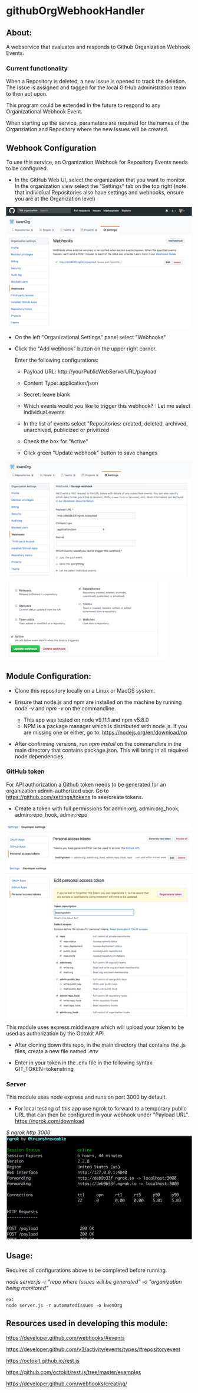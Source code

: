 # githubOrgWebhookHandler

## About:
A webservice that evaluates and responds to Github Organization Webhook Events.

### Current functionality
When a Repository is deleted, a new Issue is opened to track the deletion.  The Issue is assigned and tagged for the local GitHub administration team to then act upon.

This program could be extended in the future to respond to any Organizational Webhook Event.

When starting up the service, parameters are required for the names of the Organziation and Repository where the new Issues will be created.


## Webhook Configuration
To use this service, an Organization Webhook for Repository Events needs to be configured.

* In the GitHub Web UI, select the organization that you want to monitor.  In the organization view select the "Settings" tab on the top right  (note that individiual Repositories also have settings and webhooks, ensure you are at the Organization level)

![alt text](https://github.com/kwenOrg/gitHubOrgWebhookHandler/blob/master/img/orgsettings.png)

* On the left "Organizational Settings" panel select "Webhooks"

* Click the "Add webhook" button on the upper right corner.

    Enter the following configurations:

    * Payload URL: http://yourPublicWebServerURL/payload

    * Content Type:  application/json

    * Secret: leave blank

    * Which events would you like to trigger this webhook? :  Let me select individual events

    * In the list of events select "Repositories: created, deleted, archived, unarchived, publicized or privitized

    * Check the box for "Active"
    
    * Click green "Update webhook" button to save changes

![alt text](https://github.com/kwenOrg/gitHubOrgWebhookHandler/blob/master/img/confWebhook.png)

![alt text](https://github.com/kwenOrg/gitHubOrgWebhookHandler/blob/master/img/confwebhook2.png)


## Module Configuration:
* Clone this repository locally on a Linux or MacOS system.

* Ensure that node.js and npm are installed on the machine by running *node -v* and *npm -v* on the commandline.
    * This app was tested on node v9.11.1 and npm v5.8.0
    * NPM is a package manager which is distributed with node.js.   If you are missing one or either, go to:
    https://nodejs.org/en/download/np

* After confirming versions, run *npm install* on the commandline in the main directory that contains package.json.  This will bring in all required node dependencies.

### GitHub token
For API authorization a Github token needs to be generated for an organization admin-authorized user. 
Go to https://github.com/settings/tokens to see/create tokens.
    
* Create a token with full permissions for admin:org, admin:org_hook, admin:repo_hook, admin:repo


![alt text](https://github.com/kwenOrg/gitHubOrgWebhookHandler/blob/master/img/token.png)
![alt text](https://github.com/kwenOrg/gitHubOrgWebhookHandler/blob/master/img/edittoken.png)

This module uses express middleware which will upload your token to be used as authorization by the Octokit API.
   * After cloning down this repo, in the main directory that contains the .js files, create a new file named *.env*
   
   * Enter in your token in the .env file in the following syntax:
    GIT_TOKEN=tokenstring

### Server
This module uses node express and runs on port 3000 by default.

* For local testing of this app use ngrok to forward to a temporary public URL that can then be configured in your webhook under "Payload URL".   
https://ngrok.com/download

*$ ngrok http 3000*
![alt text](https://github.com/kwenOrg/gitHubOrgWebhookHandler/blob/master/img/ngrok.png)

## Usage:
Requires all configurations above to be completed before running.

*node server.js -r "repo where Issues will be generated" -o "organization being monitored"*

    ex:
    node server.js -r automatedIssues -o kwenOrg


## Resources used in developing this module:
https://developer.github.com/webhooks/#events

https://developer.github.com/v3/activity/events/types/#repositoryevent

https://octokit.github.io/rest.js

https://github.com/octokit/rest.js/tree/master/examples

https://developer.github.com/webhooks/creating/
